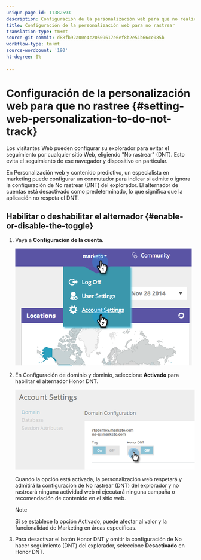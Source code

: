 ```yaml
---
unique-page-id: 11382593
description: Configuración de la personalización web para que no realice el seguimiento - Documentos de marketing - Documentación del producto
title: Configuración de la personalización web para no rastrear
translation-type: tm+mt
source-git-commit: d88fb92a00e4c20509617e6ef8b2e51b66cc085b
workflow-type: tm+mt
source-wordcount: '190'
ht-degree: 0%

---
```



# Configuración de la personalización web para que no rastree {#setting-web-personalization-to-do-not-track}

Los visitantes Web pueden configurar su explorador para evitar el seguimiento por cualquier sitio Web, eligiendo &quot;No rastrear&quot; (DNT). Esto evita el seguimiento de ese navegador y dispositivo en particular.

En Personalización web y contenido predictivo, un especialista en marketing puede configurar un conmutador para indicar si admite o ignora la configuración de No rastrear (DNT) del explorador. El alternador de cuentas está desactivado como predeterminado, lo que significa que la aplicación no respeta el DNT.

## Habilitar o deshabilitar el alternador {#enable-or-disable-the-toggle}

1. Vaya a **Configuración de la cuenta**.

   ![](assets/image2014-12-1-23-3a3-3a12.png)

1. En Configuración de dominio y dominio, seleccione **Activado** para habilitar el alternador Honor DNT.

   ![](assets/two-1.png)

   Cuando la opción está activada, la personalización web respetará y admitirá la configuración de No rastrear (DNT) del explorador y no rastreará ninguna actividad web ni ejecutará ninguna campaña o recomendación de contenido en el sitio web.

   >[!NOTE]
   >
   >Si se establece la opción Activado, puede afectar al valor y la funcionalidad de Marketing en áreas específicas.

1. Para desactivar el botón Honor DNT y omitir la configuración de No hacer seguimiento (DNT) del explorador, seleccione **Desactivado** en Honor DNT.

